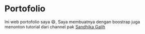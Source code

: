 # Portofolio
Ini web portofolio saya 😄, Saya membuatnya dengan boostrap juga menonton tutorial dari channel pak [Sandhika Galih](https://www.youtube.com/@sandhikagalihWPU)
